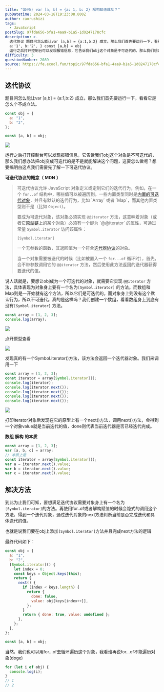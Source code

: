 ```yaml
---
title: "如何让 var [a, b] = {a: 1, b: 2} 解构赋值成功？"
pubDatetime: 2024-03-18T19:23:08.000Z
author: caorushizi
tags:
  - JavaScript
postSlug: 97fda656-bfa1-4aa9-b1a5-1d0247178cfc
description: >-
  迭代协议 题目问怎么能让var [a,b] = {a:1,b:2} 成立，那么我们首先要运行一下，看看它是怎么个不成立法。 const obj = {
  a:'1', b:'2', } const [a,b] = obj
  运行之后打开控制台可以发现报错信息，它告诉我们obj这个对象是不可迭代的，那么我们想办法把obj变成可迭代的是不是就能解决这个问题，这要怎么做呢？想要搞明白这点我们需要先了解一下可
difficulty: 3
questionNumber: 2089
source: https://fe.ecool.fun/topic/97fda656-bfa1-4aa9-b1a5-1d0247178cfc
---
```


## 迭代协议

题目问怎么能让var \[a,b\] = {a:1,b:2} 成立，那么我们首先要运行一下，看看它是怎么个不成立法。

```js
const obj = {
  a: "1",
  b: "2",
};

const [a, b] = obj;
```

![](https://static.ecool.fun//article/2e0932fb-2f62-41b7-b1cc-17df3a831f50.jpeg)

运行之后打开控制台可以发现报错信息，它告诉我们obj这个对象是不可迭代的，那么我们想办法把obj变成可迭代的是不是就能解决这个问题，这要怎么做呢？想要搞明白这点我们需要先了解一下可迭代协议。

**可迭代协议的概念（** **MDN** **）**

> 可迭代协议允许 JavaScript 对象定义或定制它们的迭代行为，例如，在一个 `for..of` 结构中，哪些值可以被遍历到。一些内置类型同时是[内置的可迭代对象](https://developer.mozilla.org/zh-CN/docs/Web/JavaScript/Reference/Iteration_protocols#%E5%86%85%E7%BD%AE%E7%9A%84%E5%8F%AF%E8%BF%AD%E4%BB%A3%E5%AF%B9%E8%B1%A1 "https://developer.mozilla.org/zh-CN/docs/Web/JavaScript/Reference/Iteration_protocols#%E5%86%85%E7%BD%AE%E7%9A%84%E5%8F%AF%E8%BF%AD%E4%BB%A3%E5%AF%B9%E8%B1%A1")，并且有默认的迭代行为，比如 `Array` 或者 `Map`，而其他内置类型则不是（比如 `Object`）。
>
> 要成为可迭代对象，该对象必须实现 `@@iterator` 方法，这意味着对象（或者它[原型链](https://developer.mozilla.org/zh-CN/docs/Web/JavaScript/Inheritance_and_the_prototype_chain "https://developer.mozilla.org/zh-CN/docs/Web/JavaScript/Inheritance_and_the_prototype_chain")上的某个对象）必须有一个键为 `@@iterator` 的属性，可通过常量 `Symbol.iterator` 访问该属性：
>
> `[Symbol.iterator]`
>
> 一个无参数的函数，其返回值为一个符合[迭代器协议](https://developer.mozilla.org/zh-CN/docs/Web/JavaScript/Reference/Iteration_protocols#%E8%BF%AD%E4%BB%A3%E5%99%A8%E5%8D%8F%E8%AE%AE "https://developer.mozilla.org/zh-CN/docs/Web/JavaScript/Reference/Iteration_protocols#%E8%BF%AD%E4%BB%A3%E5%99%A8%E5%8D%8F%E8%AE%AE")的对象。
>
> 当一个对象需要被迭代的时候（比如被置入一个 `for...of` 循环时），首先，会不带参数调用它的 `@@iterator` 方法，然后使用此方法返回的迭代器获得要迭代的值。

说人话就是，要想让obj成为一个可迭代的对象，就需要它实现 `@@iterator` 方法，具体表现为对象身上要有一个名为`[Symbol.iterator]` 的方法。而数组和Map则是一开始就有这个方法，所以它们是可迭代的。而对象身上则没有这个默认行为，所以不可迭代。真的是这样吗？我们创建一个数组，看看数组身上到底有没有`[Symbol.iterator]` 方法。

```js
const array = [1, 2, 3];
console.log(array);
```

![](https://static.ecool.fun//article/2174c1e1-7964-41ef-830e-22e876aa652b.jpeg)

点开原型查看

![](https://static.ecool.fun//article/0412f825-a681-48fb-905e-886514b24402.jpeg)

发现真的有一个Symbol.iterator()方法，该方法会返回一个迭代器对象。我们来调用一下

```js
const array = [1, 2, 3];
const iterator = array[Symbol.iterator]();
console.log(iterator);
console.log(iterator.next());
console.log(iterator.next());
console.log(iterator.next());
console.log(iterator.next());
```

![](https://static.ecool.fun//article/c0a94fec-8c05-43dc-9039-2b838abfa11c.jpeg)

打印iterator对象后发现在它的原型上有一个next()方法，调用next()方法，会得到一个对象value就是当前迭代的值，done则代表当前迭代器是否已经迭代完成。

**数组** **解构** **的本质**

```js
const array = [1, 2, 3];
var [a, b, c] = array;
// 本质上是
const iterator = array[Symbol.iterator]();
var a = iterator.next().value;
var b = iterator.next().value;
var c = iterator.next().value;
```

## 解决方法

到此为止我们可知，要想满足迭代协议需要对象身上有一个名为`[Symbol.iterator]`的方法。再使用for..of或者解构赋值的时候会隐式的调用这个方法，得到一个迭代对象，通过迭代对象的next方法判断当前是否完成迭代和具体迭代的值。

也就是说我们要在obj上添加`[Symbol.iterator]`方法并且完成next方法的逻辑

最终代码如下：

```js
const obj = {
  a: "1",
  b: "2",
  [Symbol.iterator]() {
    let index = 0;
    const keys = Object.keys(this);
    return {
      next() {
        if (index < keys.length) {
          return {
            done: false,
            value: obj[keys[index++]],
          };
        }
        return { done: true, value: undefined };
      },
    };
  },
};

const [a, b] = obj;
```

当然，我们也可以用for...of去循环遍历这个对象，我看谁再说for...of不能遍历对象(doge)

```js
for (let i of obj) {
  console.log(i);
}
// 1
// 2
```
